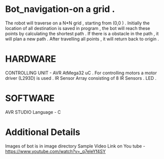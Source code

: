 # Bot_navigation-on a grid .

The robot will traverse on a N*N grid , starting from (0,0 ) .
Initially the location of all destination is saved in program , the bot will reach these points by calculating the shortest path . 
If there is a obstacle in the path , it will plan a new path .
After travelling all points , it will return back to origin .

# HARDWARE 
CONTROLLING UNIT - 
                  AVR AtMega32 uC .
                  For controlling motors a motor driver (L293D) is used .
                  IR Sensor Array consisting of 8 IR Sensors .
                  LED .

# SOFTWARE 

AVR STUDIO 
Language - C 


# Additional Details

Images of bot is in image directory
Sample Video Link on You tube - https://www.youtube.com/watch?v=_q7eleYf4SY

